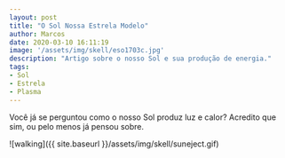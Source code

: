 ```yaml
---
layout: post
title: "O Sol Nossa Estrela Modelo"
author: Marcos
date: 2020-03-10 16:11:19
image: '/assets/img/skell/eso1703c.jpg'
description: "Artigo sobre o nosso Sol e sua produção de energia."
tags:
- Sol
- Estrela
- Plasma
---
```


Você já se perguntou como o nosso Sol produz luz e calor? Acredito que sim, ou pelo menos já pensou sobre.

![walking]({{ site.baseurl }}/assets/img/skell/suneject.gif)
